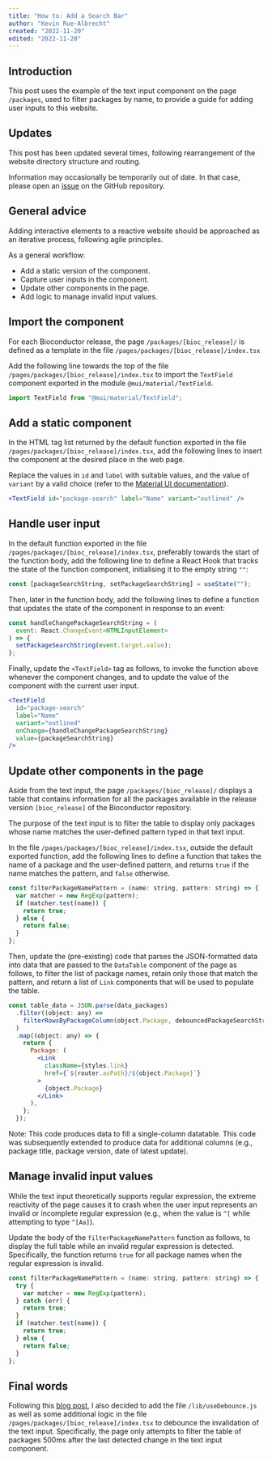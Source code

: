 ```yaml
---
title: "How to: Add a Search Bar"
author: "Kevin Rue-Albrecht"
created: "2022-11-20"
edited: "2022-11-20"
---
```


## Introduction

This post uses the example of the text input component on the page `/packages`,
used to filter packages by name, to provide a guide for adding user inputs to
this website.

## Updates

This post has been updated several times, following rearrangement of the website
directory structure and routing.

Information may occasionally be temporarily out of date. In that case, please
open an [issue][repository-issues] on the GitHub repository.

## General advice

Adding interactive elements to a reactive website should be approached as an
iterative process, following agile principles.

As a general workflow:

- Add a static version of the component.
- Capture user inputs in the component.
- Update other components in the page.
- Add logic to manage invalid input values.

## Import the component

For each Bioconductor release, the page `/packages/[bioc_release]/` is defined
as a template in the file `/pages/packages/[bioc_release]/index.tsx`

Add the following line towards the top of the file
`/pages/packages/[bioc_release]/index.tsx` to import the `TextField` component
exported in the module `@mui/material/TextField`.

```jsx
import TextField from "@mui/material/TextField";
```

## Add a static component

In the HTML tag list returned by the default function exported in the file
`/pages/packages/[bioc_release]/index.tsx`, add the following lines to insert
the component at the desired place in the web page.

Replace the values in `id` and `label` with suitable values, and the value of
`variant` by a valid choice (refer to the [Material UI
documentation][variant-choices]).

```jsx
<TextField id="package-search" label="Name" variant="outlined" />
```

## Handle user input

In the default function exported in the file
`/pages/packages/[bioc_release]/index.tsx`, preferably towards the start of the
function body, add the following line to define a React Hook that tracks the
state of the function component, initialising it to the empty string `""`:

```jsx
const [packageSearchString, setPackageSearchString] = useState("");
```

Then, later in the function body, add the following lines to define a function
that updates the state of the component in response to an event:

```jsx
const handleChangePackageSearchString = (
  event: React.ChangeEvent<HTMLInputElement>
) => {
  setPackageSearchString(event.target.value);
};
```

Finally, update the `<TextField>` tag as follows, to invoke the function above
whenever the component changes, and to update the value of the component with
the current user input.

```jsx
<TextField
  id="package-search"
  label="Name"
  variant="outlined"
  onChange={handleChangePackageSearchString}
  value={packageSearchString}
/>
```

## Update other components in the page

Aside from the text input, the page `/packages/[bioc_release]/` displays a table
that contains information for all the packages available in the release version
`[bioc_release]` of the Bioconductor repository.

The purpose of the text input is to filter the table to display only packages
whose name matches the user-defined pattern typed in that text input.

In the file `/pages/packages/[bioc_release]/index.tsx`, outside the default
exported function, add the following lines to define a function that takes the
name of a package and the user-defined pattern, and returns `true` if the name
matches the pattern, and `false` otherwise.

```jsx
const filterPackageNamePattern = (name: string, pattern: string) => {
  var matcher = new RegExp(pattern);
  if (matcher.test(name)) {
    return true;
  } else {
    return false;
  }
};
```

Then, update the (pre-existing) code that parses the JSON-formatted data into
data that are passed to the `DataTable` component of the page as follows, to
filter the list of package names, retain only those that match the pattern, and
return a list of `Link` components that will be used to populate the table.

```jsx
const table_data = JSON.parse(data_packages)
  .filter((object: any) =>
    filterRowsByPackageColumn(object.Package, debouncedPackageSearchString)
  )
  .map((object: any) => {
    return {
      Package: (
        <Link
          className={styles.link}
          href={`${router.asPath}/${object.Package}`}
        >
          {object.Package}
        </Link>
      ),
    };
  });
```

Note: This code produces data to fill a single-column datatable. This code was
subsequently extended to produce data for additional columns (e.g., package
title, package version, date of latest update).

## Manage invalid input values

While the text input theoretically supports regular expression, the extreme
reactivity of the page causes it to crash when the user input represents an
invalid or incomplete regular expression (e.g., when the value is `^[` while
attempting to type `^[Aa]`).

Update the body of the `filterPackageNamePattern` function as follows, to
display the full table while an invalid regular expression is detected.
Specifically, the function returns `true` for all package names when the regular
expression is invalid.

```jsx
const filterPackageNamePattern = (name: string, pattern: string) => {
  try {
    var matcher = new RegExp(pattern);
  } catch (err) {
    return true;
  }
  if (matcher.test(name)) {
    return true;
  } else {
    return false;
  }
};
```

## Final words

Following this [blog post][blog-post-debounce], I also decided to add the file
`/lib/useDebounce.js` as well as some additional logic in the file
`/pages/packages/[bioc_release]/index.tsx` to debounce the invalidation of the
text input. Specifically, the page only attempts to filter the table of packages
500ms after the last detected change in the text input component.

<!-- Links -->

[variant-choices]: https://mui.com/material-ui/api/text-field/
[blog-post-debounce]: https://hackernoon.com/how-to-use-debounce-in-nextjs
[repository-issues]:
  https://github.com/kevinrue/bioconductor-website-next/issues
